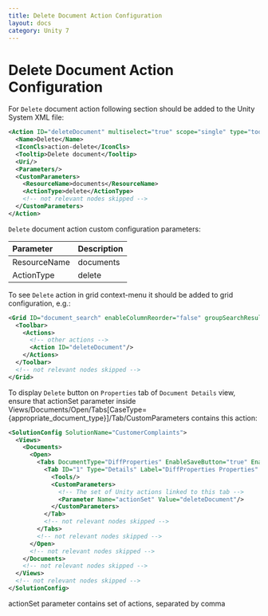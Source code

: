 ```yaml
---
title: Delete Document Action Configuration
layout: docs
category: Unity 7
---
```

# Delete Document Action Configuration

For `Delete` document action following section should be added to the Unity System XML file:
 
```xml
<Action ID="deleteDocument" multiselect="true" scope="single" type="toolbar">
  <Name>Delete</Name>
  <IconCls>action-delete</IconCls>
  <Tooltip>Delete document</Tooltip>
  <Uri/>
  <Parameters/>
  <CustomParameters>
    <ResourceName>documents</ResourceName>
    <ActionType>delete</ActionType>
    <!-- not relevant nodes skipped -->
  </CustomParameters>
</Action>
```

`Delete` document action custom configuration parameters:

| Parameter   | Description |
|:------------|:------------|
|ResourceName | documents   |
|ActionType   | delete      |

To see `Delete` action in grid context-menu it should be added to grid configuration, e.g.:

```xml
<Grid ID="document_search" enableColumnReorder="false" groupSearchResults="false">
  <Toolbar>
    <Actions>
      <!-- other actions -->
      <Action ID="deleteDocument"/>
    </Actions>
  </Toolbar>
  <!-- not relevant nodes skipped -->
</Grid>

``` 

To display `Delete` button on `Properties` tab of `Document Details` view, ensure that actionSet parameter inside 
Views/Documents/Open/Tabs[CaseType={appropriate_document_type}]/Tab/CustomParameters contains this action:

```xml
<SolutionConfig SolutionName="CustomerComplaints">
  <Views>
    <Documents>
      <Open>
        <Tabs DocumentType="DiffProperties" EnableSaveButton="true" EnableCloseButton="true">
          <Tab ID="1" Type="Details" Label="DiffProperties Properties" Tooltip="DiffProperties Properties" FieldSet="DiffProperties_Update">
            <Tools/>
            <CustomParameters>
              <!-- The set of Unity actions linked to this tab -->
              <Parameter Name="actionSet" Value="deleteDocument"/>
            </CustomParameters>
          </Tab>
          <!-- not relevant nodes skipped -->
        </Tabs>
        <!-- not relevant nodes skipped -->
      </Open>
      <!-- not relevant nodes skipped -->
    </Documents>
    <!-- not relevant nodes skipped -->
  </Views>
  <!-- not relevant nodes skipped -->
</SolutionConfig>
```

actionSet parameter contains set of actions, separated by comma 